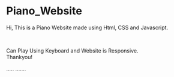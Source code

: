 # Piano_Website

<p>Hi, This is a Piano Website made using Html, CSS and Javascript.</p><br>
<p>Can Play Using Keyboard and Website is Responsive.<br>
  Thankyou!</p>
  .....
  .......
